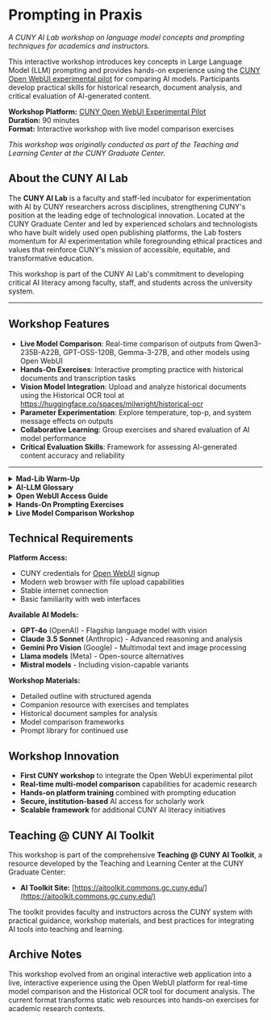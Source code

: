 # Prompting in Praxis

_A CUNY AI Lab workshop on language model concepts and prompting techniques for academics and instructors._

This interactive workshop introduces key concepts in Large Language Model (LLM) prompting and provides hands-on experience using the [CUNY Open WebUI experimental pilot](https://openwebui.cuny.qzz.io/) for comparing AI models. Participants develop practical skills for historical research, document analysis, and critical evaluation of AI-generated content.

**Workshop Platform:** [CUNY Open WebUI Experimental Pilot](https://openwebui.cuny.qzz.io/)  
**Duration:** 90 minutes  
**Format:** Interactive workshop with live model comparison exercises

_This workshop was originally conducted as part of the Teaching and Learning Center at the CUNY Graduate Center._

## About the CUNY AI Lab

The **CUNY AI Lab** is a faculty and staff-led incubator for experimentation with AI by CUNY researchers across disciplines, strengthening CUNY's position at the leading edge of technological innovation. Located at the CUNY Graduate Center and led by experienced scholars and technologists who have built widely used open publishing platforms, the Lab fosters momentum for AI experimentation while foregrounding ethical practices and values that reinforce CUNY's mission of accessible, equitable, and transformative education.

This workshop is part of the CUNY AI Lab's commitment to developing critical AI literacy among faculty, staff, and students across the university system.

---

## Workshop Features

- **Live Model Comparison**: Real-time comparison of outputs from Qwen3-235B-A22B, GPT-OSS-120B, Gemma-3-27B, and other models using Open WebUI
- **Hands-On Exercises**: Interactive prompting practice with historical documents and transcription tasks
- **Vision Model Integration**: Upload and analyze historical documents using the Historical OCR tool at https://huggingface.co/spaces/milwright/historical-ocr
- **Parameter Experimentation**: Explore temperature, top-p, and system message effects on outputs
- **Collaborative Learning**: Group exercises and shared evaluation of AI model performance
- **Critical Evaluation Skills**: Framework for assessing AI-generated content accuracy and reliability

---

<details>
<summary><strong>Mad-Lib Warm-Up</strong></summary>

**Term Bank:** `API`, `Batch Prompting`, `Model`, `Prompt`, `Training Data`, `Embeddings`, `System Message`, `Temperature`, `Top-p`, `Tokens`

> **Anatomy of a Prompt:**

```text
A(n) [Prompt] begins with a [System Message] that tells the [Model] which role to play.
By lowering [Temperature] or [Top-p], you shrink the model's creative range.
Once authenticated with a secret key, the request travels through an [API].
After slicing language from your prompt into [Tokens], the AI system consults its [Training Data] to predict the next steps in the sequence based on mathematical vectors called [Embeddings].
Even so, gym class heroes like to speed things up with [Batch Prompting].
```

</details>

<details>
<summary><strong>AI-LLM Glossary</strong></summary>

### Key Concepts

- **Generative AI:** A subset of artificial intelligence that processes natural language input to generate content (text, images, or music) based on patterns from training data.
- **LLM (Large Language Model):** A transformer-based neural network with billions of parameters, trained on vast text corpora to predict and generate language.
- **Vision Language Model (VLM):** A model that processes and interprets visual data (images) to extract information, used for tasks involving both text and images.
- **Training Data:** Sprawling codex of text and/or image data whose statistical patterns guide the behavior of AI models trained on it.
- **Token:** A small unit of text (often a word or sub-word) that the model processes and predicts sequentially.

### Prompting Methods

- **Prompt:** The explicit instruction or input you provide to a language model to elicit a response.
- **System Message:** A special instruction at the start of a conversation that sets persistent rules and behavior for the model, distinct from user prompts.
- **Temperature:** A sampling parameter (0–2) that controls output randomness: lower values make responses more focused while higher values increase creativity.
- **Top-p:** Helps decide which words (tokens) a model should consider when generating text, balancing common words and more varied options.

### Advanced Techniques

- **Prompt Engineering:** The systematic practice of designing, testing, and refining prompts to achieve specific outputs.
- **Fine-Tuning:** Further training a pre-trained model on custom labeled data to specialize its behavior for particular tasks.
- **Batch Prompting:** A method for submitting multiple prompt variations at once to compare outputs efficiently.
- **OCR (Optical Character Recognition):** Technology that converts different types of documents into editable and searchable text data.

### Infrastructure

- **API:** Application Programming Interface – protocols that allow different software to communicate, enabling interactions with AI models.
- **API Key:** A unique code used to authenticate and authorize access to an API, ensuring secure and controlled usage.
- **Model Provider:** The organization or platform that hosts and provides access to a specific AI model via an API.

</details>

<details>
<summary><strong>Open WebUI Access Guide</strong></summary>

**CUNY Open WebUI Experimental Pilot:** [https://openwebui.cuny.qzz.io/](https://openwebui.cuny.qzz.io/)

### Getting Started

1. **Sign Up**: Visit the CUNY Open WebUI portal and create an account using your CUNY credentials
2. **Select Models**: Choose from multiple available models including:
   - **Qwen3-235B-A22B** - Large language model with advanced multilingual reasoning capabilities
   - **GPT-OSS-120B** - High-performance open-source model with strong analytical capabilities
   - **Gemma-3-27B** - Google's efficient and responsive language model
   - **Other open-source models** - Various architectures and specialized capabilities

### Key Features

- **Multiple Model Access**: Compare outputs across different AI models
- **Vision Capabilities**: Upload and analyze images with vision-enabled models
- **Conversation History**: Save and revisit your prompting experiments
- **Temperature Controls**: Adjust creativity/determinism settings
- **System Messages**: Set persistent instructions for model behavior

### Workshop Integration

This platform provides hands-on experience with:
- Prompt engineering techniques
- Model comparison and evaluation
- Vision model capabilities for document analysis
- Temperature and parameter adjustment
- Historical document transcription workflows

</details>

<details>
<summary><strong>Hands-On Prompting Exercises</strong></summary>

**Platform:** Use [CUNY Open WebUI](https://openwebui.cuny.qzz.io/) for all exercises

### Exercise 1: Document Completion

**Objective:** Test how different models handle incomplete historical texts

**Setup in Open WebUI:**
1. Select a model (try GPT-4o first, then compare with Claude 3.5 Sonnet)
2. Set temperature to 0.2 for focused completion
3. Use this prompt template:

```prompt
Complete the incomplete paragraph in the following excerpt from a primary source:

[insert your historical document excerpt here]

Maintain the original writing style and historical context.
```

**Experiment:** Try the same prompt with temperature settings of 0.2, 0.5, and 0.8 to observe how creativity affects historical accuracy.

### Exercise 2: Document OCR Analysis with Historical OCR

**Objective:** Use specialized OCR tools for historical document transcription and analysis

**Setup:**
1. Navigate to the Historical OCR tool: **https://huggingface.co/spaces/milwright/historical-ocr**
2. Upload historical document images (handwritten texts, archival materials, manuscripts)
3. Use the specialized historical document processing capabilities

**Process:**
1. **Upload Document:** Select historical document image for analysis
2. **OCR Processing:** Let the Historical OCR tool extract text and analyze document structure
3. **Review Results:** Examine transcription accuracy optimized for historical materials
4. **Compare with Text Models:** Copy OCR output to Open WebUI for further analysis

**Follow-up Analysis in Open WebUI:**
Use the OCR results with text models for enhanced interpretation:

```prompt
Based on this OCR transcription from a historical document:

[Paste Historical OCR results here]

Provide:
1. Historical context and significance
2. Enhanced metadata following Dublin Core standards
3. Corrections to any transcription errors you notice
4. Analysis of writing style and period characteristics
```

### Exercise 3: Model Comparison

**Objective:** Compare outputs across different models using the same prompt

**Process:**
1. Choose one historical document or text excerpt
2. Use identical prompts across 3 different models available in Open WebUI
3. Document differences in:
   - Accuracy of transcription
   - Interpretation of context
   - Handling of ambiguous elements
   - Response structure and completeness

</details>

<details>
<summary><strong>Live Model Comparison Workshop</strong></summary>

**Platform:** [CUNY Open WebUI](https://openwebui.cuny.qzz.io/) for real-time comparison

### Document Analysis Demonstration

**Workshop Activity:** Participants will use Open WebUI to analyze historical documents in real-time and compare results across multiple models.

#### Sample Documents Available:

1. **Handwritten Recipe Card** - Test OCR capabilities on cursive handwriting
2. **18th-Century Satirical Engraving** - Challenge vision models with mixed text/image content
3. **Historical Manuscripts** - Evaluate handling of aged document conditions

#### Live Comparison Process:

**Step 1: Setup**
- Log into Open WebUI
- Select first model (e.g., GPT-4o with vision)
- Upload chosen document

**Step 2: Baseline Analysis**
```prompt
Analyze this historical document and provide:
1. Complete transcription of all visible text
2. Descriptive alt-text for accessibility
3. Historical context and significance
4. Document condition assessment
```

**Step 3: Model Switching**
- Switch to different model (e.g., Claude 3.5 Sonnet, Gemini Pro Vision)
- Use identical prompt for comparison
- Document variations in output

#### Evaluation Framework

When comparing model outputs, assess:

- **Transcription Accuracy**: Character-level precision, especially with challenging handwriting
- **Contextual Understanding**: Historical awareness and appropriate interpretations
- **Metadata Extraction**: Ability to identify dates, authors, locations, themes
- **Accessibility Features**: Quality of alt-text descriptions for visual elements
- **Response Structure**: Organization and completeness of analysis
- **Confidence Calibration**: Appropriate uncertainty when text is unclear

#### Workshop Outcomes

Participants will create a comparison matrix documenting model strengths and limitations for different document types and analysis tasks.

</details>

## Technical Requirements

**Platform Access:**
- CUNY credentials for [Open WebUI](https://openwebui.cuny.qzz.io/) signup
- Modern web browser with file upload capabilities
- Stable internet connection
- Basic familiarity with web interfaces

**Available AI Models:**
- **GPT-4o** (OpenAI) - Flagship language model with vision
- **Claude 3.5 Sonnet** (Anthropic) - Advanced reasoning and analysis
- **Gemini Pro Vision** (Google) - Multimodal text and image processing
- **Llama models** (Meta) - Open-source alternatives
- **Mistral models** - Including vision-capable variants

**Workshop Materials:**
- Detailed outline with structured agenda
- Companion resource with exercises and templates
- Historical document samples for analysis
- Model comparison frameworks
- Prompt library for continued use

## Workshop Innovation

- **First CUNY workshop** to integrate the Open WebUI experimental pilot
- **Real-time multi-model comparison** capabilities for academic research
- **Hands-on platform training** combined with prompting education
- **Secure, institution-based** AI access for scholarly work
- **Scalable framework** for additional CUNY AI literacy initiatives

## Teaching @ CUNY AI Toolkit

This workshop is part of the comprehensive **Teaching @ CUNY AI Toolkit**, a resource developed by the Teaching and Learning Center at the CUNY Graduate Center:

- **AI Toolkit Site:** [https://aitoolkit.commons.gc.cuny.edu/](https://aitoolkit.commons.gc.cuny.edu/)

The toolkit provides faculty and instructors across the CUNY system with practical guidance, workshop materials, and best practices for integrating AI tools into teaching and learning.

## Archive Notes

This workshop evolved from an original interactive web application into a live, interactive experience using the Open WebUI platform for real-time model comparison and the Historical OCR tool for document analysis. The current format transforms static web resources into hands-on exercises for academic research contexts.
